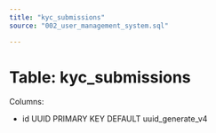 ```yaml
---
title: "kyc_submissions"
source: "002_user_management_system.sql"

---
```


# Table: kyc_submissions

Columns:

- id UUID PRIMARY KEY DEFAULT uuid_generate_v4
